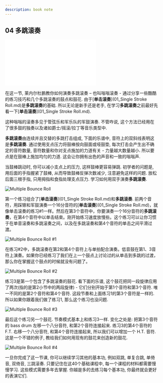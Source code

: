 ```yaml
---
description: book note
---
```


## 04 多跳滚奏

<iframe src="//player.bilibili.com/player.html?aid=501283973&bvid=BV1bN411d7Ts&cid=288418144&page=1" scrolling="no" border="0" frameborder="no" framespacing="0" allowfullscreen="true"> </iframe>

在这一节, 莱内尔杜鹏教你如何演奏多跳滚奏 – 也叫嗡嗡滚奏 - 通过分享一些酷酷的练习技巧和几个多跳滚奏的鼓点和鼓花. 由于[**单击滚奏**](01_Single Stroke Roll.md)是**多跳滚奏**的基础.  所以无论是新手还是老手, 在学习**多跳滚奏**之前最好先看一下[**单击滚奏**](01_Single Stroke Roll.md).

这种嗡嗡的滚奏多见于管弦乐和军乐队的军鼓演奏. 不管咋说, 这个方法已经用在了很多鼓的独奏以及诸如爵士/摇滚/拉丁等音乐类型中. 

**多跳滚奏**由连续并且交替的多跳打击组成, 下面的乐谱中, 音符上的双斜线表明这是**多跳滚奏**. 通过使用支点压力将鼓棒按向鼓面或哑鼓垫, 每次打击会产生出不确定的音符数量, 音符数量和你对支点施加的力道有关 - 力量越大数量越小. 所以要点是在鼓棒上施加均匀的力道. 这会让你拥有出色的声音和一致的嗡嗡声.

当鼓棒跳动时, 你可以减小支点上的压力, 这样鼓棒更容易弹跳. 初学者的问题是, 用后面的手指握紧了鼓棒, 从而导致鼓棒反弹次数减少, 注意避免这样的问题. 放松后面三根手指, 只用拇指和食指处理支点压力. 学习如何用双手演奏**多跳滚奏**.

![Multiple Bounce Roll](https://i.loli.net/2021/01/26/1IMos2jvkATQfhH.gif)

第一个练习组合了[**单击滚奏**](01_Single Stroke Roll.md)和**多跳滚奏**. 前两个音符，用踩镲和军鼓演奏一个16分音符的[**单击滚奏**](01_Single Stroke Roll.md)，就像单击滚奏的练习#1一样。然后在第3个音符中，你要演奏一个16分音符的**多跳滚奏**，在第4个音符中以单击结束。刚开始练习速度放慢些。这个练习可以让你习惯于在单音滚奏和多跳滚奏之间，以及在多跳滚奏和第4个音符的单击之间平滑过渡。

![Multiple Bounce Roll #1](https://i.loli.net/2021/01/26/rc7PgFozOV1n4Al.gif)

在练习#2中，多跳滚奏在第2和第4个音符上与单拍配合演奏。低音鼓在第1、3音符上演奏。如果你已经练习了我们在上一个鼓点上讨论过的从单击到多跳的过渡，那么你在掌握这个鼓点的时候就没有问题了。

![Multiple Bounce Roll #2](https://i.loli.net/2021/01/26/Em15alGStyRvBPT.gif)

练习3是第一个包含了多跳滚奏的鼓花. 看下面的乐谱, 这个鼓花把同一段旋律应用了两次(指的是第2小节中的两段旋律) - 它们分别开始于第1个音符和第3个音符. 唯一不同的是第2个音符和第4个音符. 这段节奏和上面练习1的第3个音符是一样的. 所以如果你跟着我们做了练习1, 那么这个练习也没问题.

![Multiple Bounce Roll #3](https://i.loli.net/2021/01/26/2K1u7CzeZ6OW3IT.gif)

最后这个练习另一个鼓花. 节奏模式基本上和练习3一样. 变化之处是: 把第3个音符的 bass drum 左移一个八分音符, 和第2个音符连接起来. 练习3的第4个音符的 F.T. 右移一个八分音符, 和第4个音符连接起来, 所以我们可以增加一个 H.T. 音符. 这是一个不错的例子, 教给我们如何用现有的鼓花来创造新的鼓花.

![Multiple Bounce Roll #4](https://i.loli.net/2021/01/26/c1QmCaKvIOkz7n4.gif)

一旦你完成了这一节课, 你可以继续学习其他的基本功, 例如双跳, 单复合跳, 单倚音, 双倚音, 三跳滚奏. 只要记住在这40个基础课程中, 每一个课程的材料都需要慢慢学习. 这些模式需要多年去掌握. 你越是多的去练习每个基本功, 你最终就会更好的表演它们.

